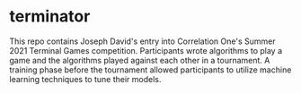 # terminator
This repo contains Joseph David's entry into Correlation One's Summer 2021 Terminal Games competition. 
Participants wrote algorithms to play a game and the algorithms played against each other in a tournament.
A training phase before the tournament allowed participants to utilize machine learning techniques to tune their models.

